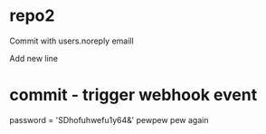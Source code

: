 # repo2

Commit with users.noreply emaill

Add new line
# commit - trigger webhook event

password = 'SDhofuhwefu1y64&'
pewpew pew again
